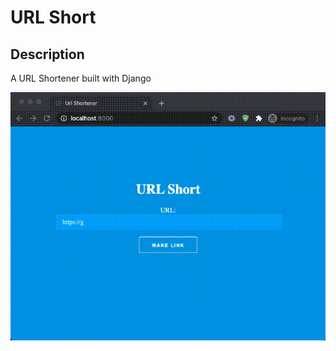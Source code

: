 # URL Short

## Description

A URL Shortener built with Django

![URL Shortener](assets/short_url.gif)
